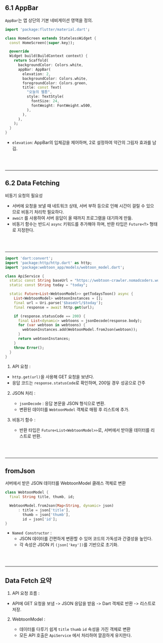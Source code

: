  ## 6.1 AppBar

 `AppBar`는 앱 상단의 기본 네비게이션 영역을 정의.

```dart
import 'package:flutter/material.dart';

class HomeScreen extends StatelessWidget {
  const HomeScreen({super.key});

  @override
  Widget build(BuildContext context) {
    return Scaffold(
      backgroundColor: Colors.white,
      appBar: AppBar(
        elevation: 2, 
        backgroundColor: Colors.white,
        foregroundColor: Colors.green,
        title: const Text(
          "오늘의 웹툰",
          style: TextStyle(
            fontSize: 24,
            fontWeight: FontWeight.w500,
          ),
        ),
      ),
    );
  }
}

```

- `elevation`: AppBar의 입체감을 제어하며, 2로 설정하여 약간의 그림자 효과를 남김.

<br></br>

-------------------------------

## 6.2 Data Fetching

비동기 요청의 필요성

- 서버에 요청을 보낼 때 네트워크 상태, 서버 부하 등으로 인해 시간이 걸릴 수 있으므로 비동기 처리학 필요하다.
- `await` 를  사용하여 서버 응답이 올 때까지 프로그램을 대기하게 만듦.
- 비동기 함수는 반드시 `async` 키워드를 추가해야 하며, 반환 타입은 `Future<T>` 형태로 지정한다.

<br></br>

---------------------------------------

```dart
import 'dart:convert';
import 'package:http/http.dart' as http;
import 'package:webtoon_app/models/webtoon_model.dart';

class ApiService {
  static const String baseUrl = "https://webtoon-crawler.nomadcoders.workers.dev";
  static const String today = "today";

  static Future<List<WebtoonModel>> getTodaysToon() async {
    List<WebtoonModel> webtoonInstances = [];
    final url = Uri.parse('$baseUrl/$today');
    final response = await http.get(url);

    if (response.statusCode == 200) {
      final List<dynamic> webtoons = jsonDecode(response.body);
      for (var webtoon in webtoons) {
        webtoonInstances.add(WebtoonModel.fromJson(webtoon));
      }
      return webtoonInstances;
    }
    throw Error();
  }
}
```
1. API 요청 : 

  - `http.get(url)`을 사용해 GET 요청을 보낸다.
  - 응답 코드는 `response.statusCode`로 확인하며, 200일 경우 성공으로 간주

2. JSON 처리 :

   - `jsonDecode` : 응답 본문을 JSON 형식으로 변환.
   - 변환된 데이터를 `WebtoonModel` 객체로 매핑 후 리스트에 추가.
  

3. 비동기 함수 :

   - 반환 타입은 `Future<List<WebtoonModel>>`로, 서버에서 받아올 데이터를 리스트로 반환.


<br></br>

-------------------


## fromJson

서버에서 받은 JSON 데이터를 WebtoonModel 클래스 객체로 변환

```dart
class WebtoonModel {
  final String title, thumb, id;

  WebtoonModel.fromJson(Map<String, dynamic> json)
      : title = json['title'],
        thumb = json['thumb'],
        id = json['id'];
}
```

- `Named Constructor` :
    - JSON 데이터를 간편하게 변환할 수 있어 코드의 가독성과 간결성을 높인다.
    - 각 속성은 JSON 키 `(json['key'])`를 기반으로 초기화.
 

<br></br>

-----------------------------------

## Data Fetch 요약

1. API 요청 흐름 :

  - API에 GET 요청을 보냄 -> JSON 응답을 받음 -> Dart 객체로 반환 -> 리스트로 저장.

2. WebtoonModel :

   - 데이터를 다루기 쉽게 `title` `thumb` `id` 속성을 가진 객체로 변환
   - 모든 API 호출은 `ApiService` 에서 처리하여 깔끔하게 유지한다.




